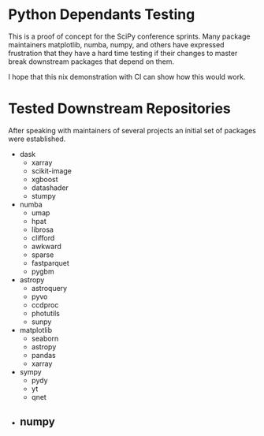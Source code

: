 # Python Dependants Testing

This is a proof of concept for the SciPy conference sprints. Many
package maintainers matplotlib, numba, numpy, and others have
expressed frustration that they have a hard time testing if their
changes to master break downstream packages that depend on them.

I hope that this nix demonstration with CI can show how this would work.


# Tested Downstream Repositories

After speaking with maintainers of several projects an initial set of
packages were established.

 - dask
   - xarray
   - scikit-image
   - xgboost
   - datashader
   - stumpy
 - numba
   - umap
   - hpat
   - librosa
   - clifford
   - awkward
   - sparse
   - fastparquet
   - pygbm
 - astropy
   - astroquery
   - pyvo
   - ccdproc
   - photutils
   - sunpy
 - matplotlib
   - seaborn
   - astropy
   - pandas
   - xarray
 - sympy
   - pydy
   - yt
   - qnet
 - numpy
   - 
